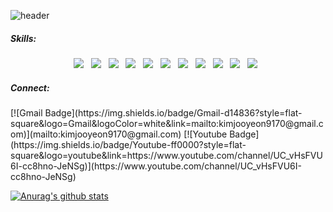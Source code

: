 ![header](https://capsule-render.vercel.app/api?type=waving&color=auto&height=300&section=header&text=JOOYEON%20GITHUB&fontSize=70)

<h5>Skills:</h5>
<p align="center">
<img src="https://img.shields.io/badge/HTML5-E34F26?style=flat-square&logo=HTML5&logoColor=white"/> &nbsp
<img src="https://img.shields.io/badge/CSS3-1572B6?style=flat-square&logo=CSS3&logoColor=white"/> &nbsp
<img src="https://img.shields.io/badge/JavaScript-F7DF1E?style=flat-square&logo=JavaScript&logoColor=white"/> &nbsp
<img src="https://img.shields.io/badge/-Python-000000?style=flat&logo=Python&logoColor=white"/> &nbsp
<img src="https://img.shields.io/badge/-Java-000000?style=flat&logo=Java&logoColor=white"/> &nbsp
<img src="https://img.shields.io/badge/-Python-000000?style=flat&logo=Python"t&logoColor=white"/> &nbsp
<img src="https://img.shields.io/badge/-Python-000000?style=flat&logo=Python"t&logoColor=white"/> &nbsp
<img src="https://img.shields.io/badge/-Python-000000?style=flat&logo=Python"t&logoColor=white"/> &nbsp
<img src="https://img.shields.io/badge/-Python-000000?style=flat&logo=Python"t&logoColor=white"/> &nbsp
<img src="https://img.shields.io/badge/-Python-000000?style=flat&logo=Python"t&logoColor=white"/> &nbsp
<img src="https://img.shields.io/badge/-Python-000000?style=flat&logo=Python"t&logoColor=white"/> &nbsp

                                                                                               
<h5>Connect:</h5>
[![Gmail Badge](https://img.shields.io/badge/Gmail-d14836?style=flat-square&logo=Gmail&logoColor=white&link=mailto:kimjooyeon9170@gmail.com)](mailto:kimjooyeon9170@gmail.com) [![Youtube Badge](https://img.shields.io/badge/Youtube-ff0000?style=flat-square&logo=youtube&link=https://www.youtube.com/channel/UC_vHsFVU6I-cc8hno-JeNSg)](https://www.youtube.com/channel/UC_vHsFVU6I-cc8hno-JeNSg)
 
 
 
 [![Anurag's github stats](https://github-readme-stats.vercel.app/api?username=KIMJOOYEON97)](https://github.com/anuraghazra/github-readme-stats)
<!--
**KIMJOOYEON97/KIMJOOYEON97** is a ✨ _special_ ✨ repository because its `README.md` (this file) appears on your GitHub profile.

Here are some ideas to get you started:

- 🔭 I’m currently working on ...
- 🌱 I’m currently learning ...
- 👯 I’m looking to collaborate on ...
- 🤔 I’m looking for help with ...
- 💬 Ask me about ...
- 📫 How to reach me: ...
- 😄 Pronouns: ...
- ⚡ Fun fact: ...
-->
